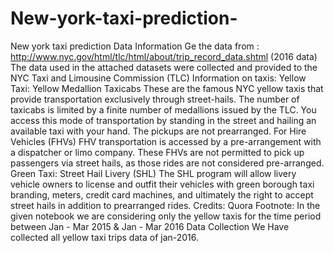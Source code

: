 # New-york-taxi-prediction-
New york taxi prediction 
Data Information
Ge the data from : http://www.nyc.gov/html/tlc/html/about/trip_record_data.shtml (2016 data) The data used
in the attached datasets were collected and provided to the NYC Taxi and Limousine Commission (TLC)
Information on taxis:
Yellow Taxi: Yellow Medallion Taxicabs
These are the famous NYC yellow taxis that provide transportation exclusively through street-hails. The
number of taxicabs is limited by a finite number of medallions issued by the TLC. You access this mode of
transportation by standing in the street and hailing an available taxi with your hand. The pickups are not prearranged.
For Hire Vehicles (FHVs)
FHV transportation is accessed by a pre-arrangement with a dispatcher or limo company. These FHVs are
not permitted to pick up passengers via street hails, as those rides are not considered pre-arranged.
Green Taxi: Street Hail Livery (SHL)
The SHL program will allow livery vehicle owners to license and outfit their vehicles with green borough taxi
branding, meters, credit card machines, and ultimately the right to accept street hails in addition to prearranged rides.
Credits: Quora
Footnote:
In the given notebook we are considering only the yellow taxis for the time period between Jan - Mar 2015 &
Jan - Mar 2016
Data Collection
We Have collected all yellow taxi trips data of jan-2016.
